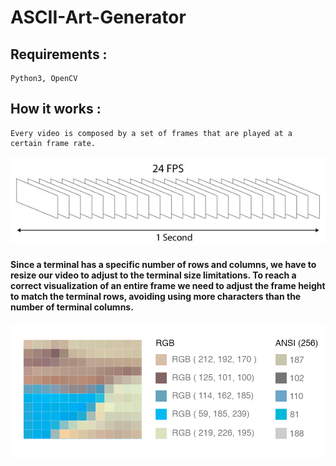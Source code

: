 # ASCII-Art-Generator

## Requirements :
    Python3, OpenCV

## How it works :
    Every video is composed by a set of frames that are played at a certain frame rate.
    
![Video Frames](./images/frames.png)

#### Since a terminal has a specific number of rows and columns, we have to resize our video to adjust to the terminal size limitations. To reach a correct     visualization of an entire frame we need to adjust the frame height to match the terminal rows, avoiding using more characters than the number of terminal columns.

![Resizing](./images/imgPixelSection.png)
